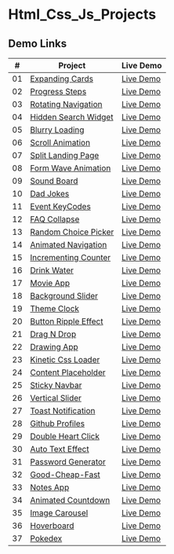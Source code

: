 # Html_Css_Js_Projects

## Demo Links

| #   | Project                                                                                                          | Live Demo                                                                                           |
| --- | ---------------------------------------------------------------------------------------------------------------- | --------------------------------------------------------------------------------------------------- |
| 01  | [Expanding Cards](https://github.com/ahmetsuhan/Html_Css_Js_Projects/tree/main/01-expanding-cards)           | [Live Demo](https://ahmetsuhan.github.io/Html_Css_Js_Projects/01-expanding-cards/index.html)      |
| 02  | [Progress Steps](https://github.com/ahmetsuhan/Html_Css_Js_Projects/tree/main/02-progress-steps)           | [Live Demo](https://ahmetsuhan.github.io/Html_Css_Js_Projects/02-progress-steps/index.html)      |
| 03  | [Rotating Navigation](https://github.com/ahmetsuhan/Html_Css_Js_Projects/tree/main/03-rotating-navigation)           | [Live Demo](https://ahmetsuhan.github.io/Html_Css_Js_Projects/03-rotating-navigation/index.html)      |
| 04  | [Hidden Search Widget](https://github.com/ahmetsuhan/Html_Css_Js_Projects/tree/main/04-hidden-search-widget)           | [Live Demo](https://ahmetsuhan.github.io/Html_Css_Js_Projects/04-hidden-search-widget/index.html)      |
| 05  | [Blurry Loading](https://github.com/ahmetsuhan/Html_Css_Js_Projects/tree/main/05-blurry-loading)           | [Live Demo](https://ahmetsuhan.github.io/Html_Css_Js_Projects/05-blurry-loading/index.html)      |
| 06  | [Scroll Animation](https://github.com/ahmetsuhan/Html_Css_Js_Projects/tree/main/06-scroll-animation)           | [Live Demo](https://ahmetsuhan.github.io/Html_Css_Js_Projects/06-scroll-animation/index.html)      |
| 07  | [Split Landing Page](https://github.com/ahmetsuhan/Html_Css_Js_Projects/tree/main/07-split-landing-page)           | [Live Demo](https://ahmetsuhan.github.io/Html_Css_Js_Projects/07-split-landing-page/index.html)      |
| 08  | [Form Wave Animation](https://github.com/ahmetsuhan/Html_Css_Js_Projects/tree/main/08-form-wave-animation)           | [Live Demo](https://ahmetsuhan.github.io/Html_Css_Js_Projects/08-form-wave-animation/index.html)      |
| 09  | [Sound Board](https://github.com/ahmetsuhan/Html_Css_Js_Projects/tree/main/09-sound-board)           | [Live Demo](https://ahmetsuhan.github.io/Html_Css_Js_Projects/09-sound-board/index.html)      |
| 10  | [Dad Jokes](https://github.com/ahmetsuhan/Html_Css_Js_Projects/tree/main/10-dad-jokes)           | [Live Demo](https://ahmetsuhan.github.io/Html_Css_Js_Projects/10-dad-jokes/index.html)      |
| 11  | [Event KeyCodes](https://github.com/ahmetsuhan/Html_Css_Js_Projects/tree/main/11-event-keyCodes)           | [Live Demo](https://ahmetsuhan.github.io/Html_Css_Js_Projects/11-event-keyCodes/index.html)      |
| 12  | [FAQ Collapse](https://github.com/ahmetsuhan/Html_Css_Js_Projects/tree/main/12-faq-collapse)           | [Live Demo](https://ahmetsuhan.github.io/Html_Css_Js_Projects/12-faq-collapse/index.html)      |
| 13  | [Random Choice Picker](https://github.com/ahmetsuhan/Html_Css_Js_Projects/tree/main/13-random-choice-picker)           | [Live Demo](https://ahmetsuhan.github.io/Html_Css_Js_Projects/13-random-choice-picker/index.html)      |
| 14  | [Animated Navigation](https://github.com/ahmetsuhan/Html_Css_Js_Projects/tree/main/14-animated-navigation)           | [Live Demo](https://ahmetsuhan.github.io/Html_Css_Js_Projects/14-animated-navigation/index.html)      |
| 15  | [Incrementing Counter](https://github.com/ahmetsuhan/Html_Css_Js_Projects/tree/main/15-incrementing-counter)           | [Live Demo](https://ahmetsuhan.github.io/Html_Css_Js_Projects/15-incrementing-counter/index.html)      |
| 16  | [Drink Water](https://github.com/ahmetsuhan/Html_Css_Js_Projects/tree/main/16-drink-water)           | [Live Demo](https://ahmetsuhan.github.io/Html_Css_Js_Projects/16-drink-water/index.html)      |
| 17  | [Movie App](https://github.com/ahmetsuhan/Html_Css_Js_Projects/tree/main/17-movie-app)           | [Live Demo](https://ahmetsuhan.github.io/Html_Css_Js_Projects/17-movie-app/index.html)      |
| 18  | [Background Slider](https://github.com/ahmetsuhan/Html_Css_Js_Projects/tree/main/18-background-slider)           | [Live Demo](https://ahmetsuhan.github.io/Html_Css_Js_Projects/18-background-slider/index.html)      |
| 19  | [Theme Clock](https://github.com/ahmetsuhan/Html_Css_Js_Projects/tree/main/19-theme-clock)           | [Live Demo](https://ahmetsuhan.github.io/Html_Css_Js_Projects/19-theme-clock/index.html)      |
| 20  | [Button Ripple Effect](https://github.com/ahmetsuhan/Html_Css_Js_Projects/tree/main/20-button-ripple-effect)           | [Live Demo](https://ahmetsuhan.github.io/Html_Css_Js_Projects/20-button-ripple-effect/index.html)      |
| 21  | [Drag N Drop](https://github.com/ahmetsuhan/Html_Css_Js_Projects/tree/main/21-drag-n-drop)           | [Live Demo](https://ahmetsuhan.github.io/Html_Css_Js_Projects/21-drag-n-drop/index.html)      |
| 22  | [Drawing App](https://github.com/ahmetsuhan/Html_Css_Js_Projects/tree/main/22-drawing-app)           | [Live Demo](https://ahmetsuhan.github.io/Html_Css_Js_Projects/22-drawing-app/index.html)      |
| 23  | [Kinetic Css Loader](https://github.com/ahmetsuhan/Html_Css_Js_Projects/tree/main/23-kinetic-css-loader)           | [Live Demo](https://ahmetsuhan.github.io/Html_Css_Js_Projects/23-kinetic-css-loader/index.html)      |
| 24  | [Content Placeholder](https://github.com/ahmetsuhan/Html_Css_Js_Projects/tree/main/24-content-placeholder)           | [Live Demo](https://ahmetsuhan.github.io/Html_Css_Js_Projects/24-content-placeholder/index.html)      |
| 25  | [Sticky Navbar](https://github.com/ahmetsuhan/Html_Css_Js_Projects/tree/main/25-sticky-navbar)           | [Live Demo](https://ahmetsuhan.github.io/Html_Css_Js_Projects/25-sticky-navbar/index.html)      |
| 26  | [Vertical Slider](https://github.com/ahmetsuhan/Html_Css_Js_Projects/tree/main/26-double-vertical-slider)           | [Live Demo](https://ahmetsuhan.github.io/Html_Css_Js_Projects/26-double-vertical-slider/index.html)      |
| 27  | [Toast Notification](https://github.com/ahmetsuhan/Html_Css_Js_Projects/tree/main/27-toast-notification)           | [Live Demo](https://ahmetsuhan.github.io/Html_Css_Js_Projects/27-toast-notification/index.html)      |
| 28  | [Github Profiles](https://github.com/ahmetsuhan/Html_Css_Js_Projects/tree/main/28-github-profiles)           | [Live Demo](https://ahmetsuhan.github.io/Html_Css_Js_Projects/28-github-profiles/index.html)      |
| 29  | [Double Heart Click](https://github.com/ahmetsuhan/Html_Css_Js_Projects/tree/main/29-double-heart-click)           | [Live Demo](https://ahmetsuhan.github.io/Html_Css_Js_Projects/29-double-heart-click/index.html)      |
| 30  | [Auto Text Effect](https://github.com/ahmetsuhan/Html_Css_Js_Projects/tree/main/30-auto-text-effect)           | [Live Demo](https://ahmetsuhan.github.io/Html_Css_Js_Projects/30-auto-text-effect/index.html)      |
| 31  | [Password Generator](https://github.com/ahmetsuhan/Html_Css_Js_Projects/tree/main/31-password-generator)           | [Live Demo](https://ahmetsuhan.github.io/Html_Css_Js_Projects/31-password-generator/index.html)      |
| 32  | [Good-Cheap-Fast](https://github.com/ahmetsuhan/Html_Css_Js_Projects/tree/main/32-good-cheap-fast-checkboxes)           | [Live Demo](https://ahmetsuhan.github.io/Html_Css_Js_Projects/32-good-cheap-fast-checkboxes/index.html)      |
| 33  | [Notes App](https://github.com/ahmetsuhan/Html_Css_Js_Projects/tree/main/33-notes-app)           | [Live Demo](https://ahmetsuhan.github.io/Html_Css_Js_Projects/33-notes-app/index.html)      |
| 34  | [Animated Countdown](https://github.com/ahmetsuhan/Html_Css_Js_Projects/tree/main/34-animated-countdown)           | [Live Demo](https://ahmetsuhan.github.io/Html_Css_Js_Projects/34-animated-countdown/index.html)      |
| 35  | [Image Carousel](https://github.com/ahmetsuhan/Html_Css_Js_Projects/tree/main/35-image-carousel)           | [Live Demo](https://ahmetsuhan.github.io/Html_Css_Js_Projects/35-image-carousel/index.html)      |
| 36  | [Hoverboard](https://github.com/ahmetsuhan/Html_Css_Js_Projects/tree/main/36-hoverboard)           | [Live Demo](https://ahmetsuhan.github.io/Html_Css_Js_Projects/36-hoverboard/index.html)      |
| 37  | [Pokedex](https://github.com/ahmetsuhan/Html_Css_Js_Projects/tree/main/37-pokedex)           | [Live Demo](https://ahmetsuhan.github.io/Html_Css_Js_Projects/37-pokedex/index.html)      |





